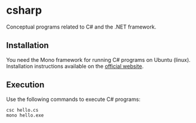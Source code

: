 # csharp
Conceptual programs related to C# and the .NET framework.

## Installation

You need the Mono framework for running C# programs on Ubuntu (linux). Installation instructions available on the [official website](https://www.mono-project.com/download/stable/#download-lin).

## Execution 

Use the following commands to execute C# programs:
```sh
csc hello.cs
mono hello.exe
```